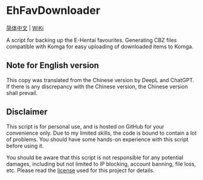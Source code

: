# EhFavDownloader

[简体中文](README.md) | [WiKi](https://ehfavdownloader.pages.dev/)

A script for backing up the E-Hentai favourites. Generating CBZ files compatible with Komga for easy uploading of downloaded items to Komga.

## Note for English version

This copy was translated from the Chinese version by DeepL and ChatGPT. If there is any discrepancy with the Chinese version, the Chinese version shall prevail.

## Disclaimer

This script is for personal use, and is hosted on GitHub for your convenience only. Due to my limited skills, the code is bound to contain a lot of problems. You should have some hands-on experience with this script before using it.

You should be aware that this script is not responsible for any potential damages, including but not limited to IP blocking, account banning, file loss, etc. Please read the [license](LICENSE) used for this project for details.
